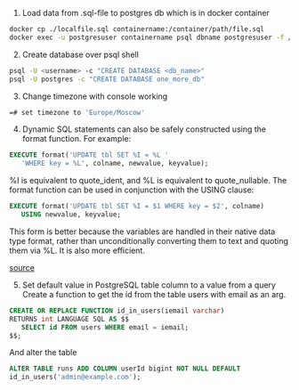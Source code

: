 1. Load data from .sql-file to postgres db which is in docker container
```bash
docker cp ./localfile.sql containername:/container/path/file.sql
docker exec -u postgresuser containername psql dbname postgresuser -f /container/path/file.sql
```
2. Create database over psql shell
```bash
psql -U <username> -c "CREATE DATABASE <db_name>"
psql -U postgres -c "CREATE DATABASE one_more_db"
```
3. Change timezone with console working
```bash
=# set timezone to 'Europe/Moscow'
```
4. Dynamic SQL statements can also be safely constructed using the format function. For example:
```sql
EXECUTE format('UPDATE tbl SET %I = %L '
   'WHERE key = %L', colname, newvalue, keyvalue);
```
%I is equivalent to quote_ident, and %L is equivalent to quote_nullable. The format function can be used in conjunction with the USING clause:
```sql
EXECUTE format('UPDATE tbl SET %I = $1 WHERE key = $2', colname)
   USING newvalue, keyvalue;
```
This form is better because the variables are handled in their native data type format, rather than unconditionally converting them to text and quoting them via %L. It is also more efficient.

[source](https://www.postgresql.org/docs/15/plpgsql-statements.html)

5. Set default value in PostgreSQL table column to a value from a query
Create a function to get the id from the table users with email as an arg. 

```sql
CREATE OR REPLACE FUNCTION id_in_users(iemail varchar) 
RETURNS int LANGUAGE SQL AS $$
   SELECT id FROM users WHERE email = iemail;
$$;
```
And alter the table
```sql
ALTER TABLE runs ADD COLUMN userId bigint NOT NULL DEFAULT     
id_in_users('admin@example.com');
```
